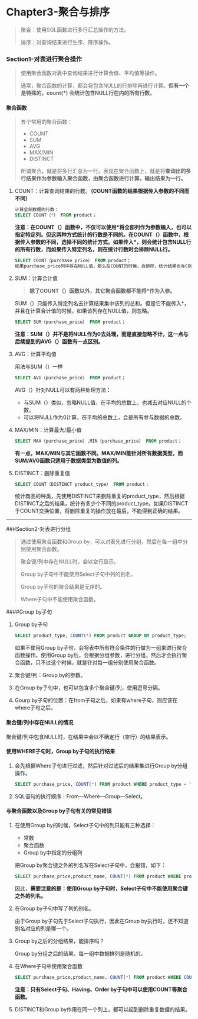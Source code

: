 # Chapter3-聚合与排序

> 聚合：使用SQL函数进行多行汇总操作的方法。
>
> 排序：对查询结果进行生序、降序操作。



### Section1-对表进行聚合操作

> 使用聚合函数对表中查询结果进行计算合值、平均值等操作。
>
> 通常，聚合函数的计算，都会将包含NULL的行排除再进行计算。**但有一个是特殊的，count(*)	会统计包含NULL行在内的所有行数。**



#### 聚合函数

>五个常用的聚合函数：
>
>- COUNT
>- SUM
>- AVG
>- MAX/MIN
>- DISTINCT
>
>所谓聚合，就是将多行汇总为一行。表现在聚合函数上，就是将**查询出的多行结果作为参数输入聚合函数，由聚合函数进行计算，输出结果为一行。**



1. COUNT：计算查询结果的行数。**（COUNT函数的结果根据传入参数的不同而不同）**

   ```sql
   计算全部数据的行数：
   SELECT COUNT（*） FROM product；
   ```

   **注意：在COUNT（）函数中，不仅可以使用\*将全部列作为参数输入，也可以指定特定列。但这两种方式统计的行数是不同的。在COUNT（）函数中，根据传入参数的不同，选择不同的统计方式。如果传入\*，则会统计包含NULL行的所有行数，而如果传入特定列名，则在统计行数时会排除NULL行。**

   ```sql
   SELECT COUNT（purchase_price） FROM product；
   如果purchase_price列中存在NULL值，那么在COUNT的时候，会排除，统计结果也与COUNT（*）不一样。
   ```

2. SUM：计算合计值

   > **除了COUNT（）函数以外，其它聚合函数都不能将\*作为入参。**

   SUM（）只能传入特定列名去计算结果集中该列的总和。但是它不能传入\*，并且在计算合计值的时候，如果该列存在NULL值，则忽略。

   ```sql
   SELECT SUM（purchase_price） FROM product；
   ```

   **注意：SUM（）并不是将NULL作为0去处理，而是直接忽略不计，这一点与后续提到的AVG（）函数有一点区别。**

3. AVG：计算平均值

   用法与SUM（）一样

   ```sql
   SELECT AVG（purchase_price） FROM product；
   ```

   AVG（）针对NULL可以有两种处理方法：

   - 与SUM（）类似，忽略NULL值，在平均的总数上，也减去对应NULL的个数。
   - 可以将NULL作为0计算，在平均的总数上，会是所有参与数据的总数。

4. MAX/MIN：计算最大/最小值

   ```sql
   SELECT MAX（purchase_price）,MIN（purchase_price） FROM product；
   ```

   **有一点，MAX/MIN与其它函数不同。MAX/MIN能针对所有数据类型，而SUM/AVG函数只适用于数据类型为数值的列。**

5. DISTINCT：删除重复值

   ```sql
   SELECT COUNT（DISTINCT product_type） FROM product；
   ```

   统计商品的种类，先使用DISTINCT来删除重复的product_type，然后根据DISTINCT之后的结果，统计有多少个不同的product_type。如果DISTINCT于COUNT交换位置，将删除重复的操作放在最后，不能得到正确的结果。

---



###Section2-对表进行分组

> 通过使用聚合函数和Group by，可以对表先进行分组，然后在每一组中分别使用聚合函数。
>
> 聚合键/列中存在NULL时，会以空行显示。
>
> Group by子句中不能使用Select子句中列的别名。
>
> Group by子句的聚合结果是无序的。
>
> Where子句中不能使用聚合函数。



####Group by子句

1. Group by子句

   ```sql
   SELECT product_type, COUNT(*) FROM product GROUP BY product_type;
   ```

   如果不使用Group by子句，会将表中所有符合条件的行做为一组来进行聚合函数操作。使用Group by后，会根据分组参数，进行分组，然后才会执行聚合函数，只不过这个时候，就是针对每一组分别使用聚合函数。

2. 聚合键/列：Group by的参数。

3. 在Group by子句中，也可以包含多个聚合键/列，使用逗号分隔。

4. Gourp by子句的位置：在from子句之后，如果有where子句，则应该在where子句之后。



#### 聚合键/列中存在NULL的情况

聚合键/列中包含NULL时，在结果中会以不确定行（空行）的结果表示。



#### 使用WHERE子句时，Group by子句的执行结果

1. 会先根据Where子句进行过滤，然后针对过滤后的结果集进行Group by分组操作。

   ```sql
   SELECT purchase_price, COUNT(*) FROM product WHERE product_type = '衣服' GROUP BY purchase_price;
   ```

2. SQL语句的执行顺序：From—Where—Group—Select。



#### 与聚合函数以及Group by子句有关的常见错误

1. 在使用Group by的时候，Select子句中的列只能有三种选择：

   - 常数
   - 聚合函数
   - Group by中指定的分组列

   把Group by聚合键之外的列名写在Select子句中，会报错，如下：

   ```Sql
   SELECT purchase_price,product_name, COUNT(*) FROM product WHERE product_type = '衣服' GROUP BY purchase_price;
   ```

   因此，**需要注意的是：使用Group by子句时，Select子句中不能使用聚合键之外的列名。**

2. 在Group by子句中写了列的别名。

   由于Group by子句先于Select子句执行，因此在Group by执行时，还不知道别名对应的列是哪一个。

3. Group by之后的分组结果，能排序吗？

   Group by分组之后的结果，每一组中数据排列是随机的。

4. 在Where子句中使用聚合函数

   ```sql
   SELECT purchase_price,product_name, COUNT(*) FROM product WHERE COUNT(*)=2 GROUP BY purchase_price;
   ```

   **注意：只有Select子句、Having、Order by子句中可以使用COUNT等聚合函数。**

5. DISTINCT和Group by作用在同一个列上，都可以起到删除重复数据的结果。





